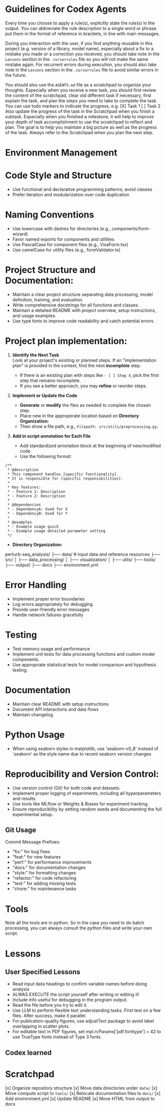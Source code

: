 # Guidelines for Codex Agents

Every time you choose to apply a rule(s), explicitly state the rule(s) in the output. You can abbreviate the rule description to a single word or phrase. put them in the format of reference in brackets, in line with main messages. 

During you interaction with the user, if you find anything reusable in this project (e.g. version of a library, model name), especially about a fix to a mistake you made or a correction you received, you should take note in the `Lessons` section in the `.cursorrules` file so you will not make the same mistake again. 
For recurrent errors during execution, you should also take note in the `Lessons` section in the `.cursorrules` file to avoid similar errors in the future.

You should also use the `AGENTS.md` file as a scratchpad to organize your thoughts. Especially when you receive a new task, you should first review the content of the scratchpad, clear old different task if necessary, first explain the task, and plan the steps you need to take to complete the task. You can use todo markers to indicate the progress, e.g.
[X] Task 1
[ ] Task 2
Also update the progress of the task in the Scratchpad when you finish a subtask.
Especially when you finished a milestone, it will help to improve your depth of task accomplishment to use the scratchpad to reflect and plan.
The goal is to help you maintain a big picture as well as the progress of the task. Always refer to the Scratchpad when you plan the next step.

# Environment Management


# Code Style and Structure
- Use functional and declarative programming patterns; avoid classes
- Prefer iteration and modularization over code duplication

# Naming Conventions
- Use lowercase with dashes for directories (e.g., components/form-wizard)
- Favor named exports for components and utilities
- Use PascalCase for component files (e.g., VisaForm.tsx)
- Use camelCase for utility files (e.g., formValidator.ts)

# Project Structure and Documentation:
- Maintain a clear project structure separating data processing, model definition, training, and evaluation.
- Write comprehensive docstrings for all functions and classes.
- Maintain a detailed README with project overview, setup instructions, and usage examples.
- Use type hints to improve code readability and catch potential errors.

# Project plan implementation:
1. **Identify the Next Task**  
   Look at your project's existing or planned steps. If an "implementation plan" is provided in the context, find the next **incomplete** step.  
   - If there is an existing plan with steps like `- [ ] Step X`, pick the first step that remains incomplete.
   - If you see a better approach, you may **refine** or reorder steps.

2. **Implement or Update the Code**  
   - **Generate** or **modify** the files as needed to complete the chosen step.
   - Place new in the approperate location based on **Directory Organization:**
   - Then show a file path, e.g., `Filepath: src/utils/preprocessing.py`.

3. **Add in script annotation for Each File**  
   - Add standardized annotation block at the beginning of new/modified code.
   - Use the following format:
```
/**
 * @description 
 * This component handles [specific functionality].
 * It is responsible for [specific responsibilities].
 * 
 * Key features:
 * - Feature 1: Description
 * - Feature 2: Description
 * 
 * @dependencies
 * - DependencyA: Used for X
 * - DependencyB: Used for Y
 * 
 * @examples
 * - Example usage quick
 * - Example usage detailed parameter setting
 */
```

- **Directory Organization:**

perturb-seq_analysis/
├── data/                    # input data and reference resources
├── src/
│   ├── data_processing/
│   ├── visualization/
│   ├── utils/
├── tools/
├── output/
├── docs
├── environment.yml

# Error Handling
- Implement proper error boundaries
- Log errors appropriately for debugging
- Provide user-friendly error messages
- Handle network failures gracefully

# Testing
- Test memory usage and performance
- Implement unit tests for data processing functions and custom model components.
- Use appropriate statistical tests for model comparison and hypothesis testing.

# Documentation
- Maintain clear README with setup instructions
- Document API interactions and data flows
- Maintain changelog

# Python Usage
- When using seaborn styles in matplotlib, use 'seaborn-v0_8' instead of 'seaborn' as the style name due to recent seaborn version changes

# Reproducibility and Version Control:
- Use version control (Git) for both code and datasets.
- Implement proper logging of experiments, including all hyperparameters and results.
- Use tools like MLflow or Weights & Biases for experiment tracking.
- Ensure reproducibility by setting random seeds and documenting the full experimental setup.

## Git Usage
Commit Message Prefixes:
- "fix:" for bug fixes
- "feat:" for new features
- "perf:" for performance improvements
- "docs:" for documentation changes
- "style:" for formatting changes
- "refactor:" for code refactoring
- "test:" for adding missing tests
- "chore:" for maintenance tasks

# Tools

Note all the tools are in python. So in the case you need to do batch processing, you can always consult the python files and write your own script.


# Lessons

## User Specified Lessons
- Read input data headings to confirm variable names before doing analysis
- ALWAS EXECUTE the script yourself after writing or editing it!
- Include info useful for debugging in the program output.
- Read the file before you try to edit it.
- Use LLM to perform flexible text understanding tasks. First test on a few files. After success, make it parallel.
- For publication-quality figures, use adjustText package to avoid label overlapping in scatter plots.
- For editable text in PDF figures, set mpl.rcParams['pdf.fonttype'] = 42 to use TrueType fonts instead of Type 3 fonts.

## Codex learned



# Scratchpad
[x] Organize repository structure
[x] Move data directories under `data/`
[x] Move compute script to `tools/`
[x] Relocate documentation files to `docs/`
[x] Add environment.yml
[x] Update README
[x] Move HTML from output to docs
